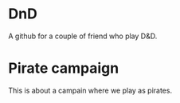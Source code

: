 # DnD

A github for a couple of friend who play D&D.

# Pirate campaign

This is about a campain where we play as pirates.